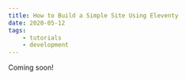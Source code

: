 ```yaml
---
title: How to Build a Simple Site Using Eleventy
date: 2020-05-12
tags: 
    - tutorials
    - development
---
```


Coming soon! <!-- excerpt -->